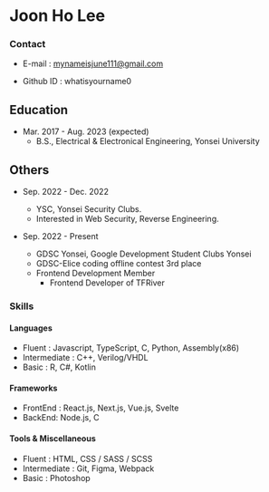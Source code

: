 # Joon Ho Lee

### Contact

- E-mail : mynameisjune111@gmail.com

- Github ID : whatisyourname0

## Education

- Mar. 2017 - Aug. 2023 (expected)
  - B.S., Electrical & Electronical Engineering, Yonsei University

## Others

- Sep. 2022 - Dec. 2022
  - YSC, Yonsei Security Clubs.
  - Interested in Web Security, Reverse Engineering.

- Sep. 2022 - Present
  - GDSC Yonsei, Google Development Student Clubs Yonsei
  - GDSC-Elice coding offline contest 3rd place
  - Frontend Development Member
    - Frontend Developer of TFRiver

### Skills

#### Languages

- Fluent : Javascript, TypeScript, C, Python, Assembly(x86)
- Intermediate : C++, Verilog/VHDL
- Basic : R, C#, Kotlin

#### Frameworks

- FrontEnd : React.js, Next.js, Vue.js, Svelte
- BackEnd: Node.js, C

#### Tools & Miscellaneous

- Fluent : HTML, CSS / SASS / SCSS
- Intermediate : Git, Figma, Webpack
- Basic : Photoshop